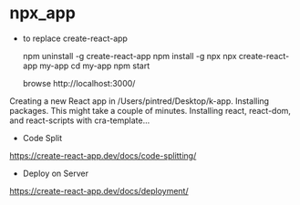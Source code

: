 # npx_app

* to replace create-react-app

    npm uninstall -g create-react-app
    npm install -g npx
    npx create-react-app my-app
    cd my-app
    npm start
    
    browse http://localhost:3000/
    

Creating a new React app in /Users/pintred/Desktop/k-app.
Installing packages. This might take a couple of minutes.
Installing react, react-dom, and react-scripts with cra-template...

* Code Split

https://create-react-app.dev/docs/code-splitting/

* Deploy on Server

https://create-react-app.dev/docs/deployment/

